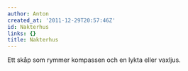 ```yaml
---
author: Anton
created_at: '2011-12-29T20:57:46Z'
id: Nakterhus
links: {}
title: Nakterhus
---
```


Ett skåp som rymmer kompassen och en lykta eller vaxljus.
